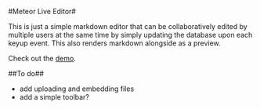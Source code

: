 #Meteor Live Editor#

This is just a simple markdown editor that can be collaboratively edited by multiple users at the same time by simply updating the database upon each keyup event. This also renders markdown alongside as a preview.

Check out the [demo](http://live-editor.meteor.com).

##To do##

 - add uploading and embedding files
 - add a simple toolbar?